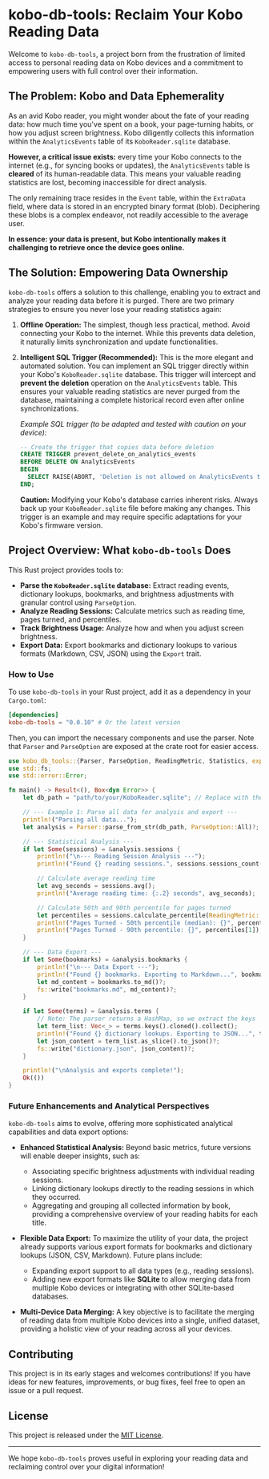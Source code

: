 # kobo-db-tools: Reclaim Your Kobo Reading Data

Welcome to `kobo-db-tools`, a project born from the frustration of limited access to personal reading data on Kobo devices and a commitment to empowering users with full control over their information.

## The Problem: Kobo and Data Ephemerality

As an avid Kobo reader, you might wonder about the fate of your reading data: how much time you've spent on a book, your page-turning habits, or how you adjust screen brightness. Kobo diligently collects this information within the `AnalyticsEvents` table of its `KoboReader.sqlite` database.

**However, a critical issue exists:** every time your Kobo connects to the internet (e.g., for syncing books or updates), the `AnalyticsEvents` table is **cleared** of its human-readable data. This means your valuable reading statistics are lost, becoming inaccessible for direct analysis.

The only remaining trace resides in the `Event` table, within the `ExtraData` field, where data is stored in an encrypted binary format (blob). Deciphering these blobs is a complex endeavor, not readily accessible to the average user.

**In essence: your data is present, but Kobo intentionally makes it challenging to retrieve once the device goes online.**

## The Solution: Empowering Data Ownership

`kobo-db-tools` offers a solution to this challenge, enabling you to extract and analyze your reading data before it is purged. There are two primary strategies to ensure you never lose your reading statistics again:

1.  **Offline Operation:** The simplest, though less practical, method. Avoid connecting your Kobo to the internet. While this prevents data deletion, it naturally limits synchronization and update functionalities.

2.  **Intelligent SQL Trigger (Recommended):** This is the more elegant and automated solution. You can implement an SQL trigger directly within your Kobo's `KoboReader.sqlite` database. This trigger will intercept and **prevent the deletion** operation on the `AnalyticsEvents` table. This ensures your valuable reading statistics are never purged from the database, maintaining a complete historical record even after online synchronizations.

    *Example SQL trigger (to be adapted and tested with caution on your device):*

    ```sql
    -- Create the trigger that copies data before deletion
    CREATE TRIGGER prevent_delete_on_analytics_events
    BEFORE DELETE ON AnalyticsEvents
    BEGIN
      SELECT RAISE(ABORT, 'Deletion is not allowed on AnalyticsEvents table');
    END;
    ```

    **Caution:** Modifying your Kobo's database carries inherent risks. Always back up your `KoboReader.sqlite` file before making any changes. This trigger is an example and may require specific adaptations for your Kobo's firmware version.

## Project Overview: What `kobo-db-tools` Does

This Rust project provides tools to:

*   **Parse the `KoboReader.sqlite` database:** Extract reading events, dictionary lookups, bookmarks, and brightness adjustments with granular control using `ParseOption`.
*   **Analyze Reading Sessions:** Calculate metrics such as reading time, pages turned, and percentiles.
*   **Track Brightness Usage:** Analyze how and when you adjust screen brightness.
*   **Export Data:** Export bookmarks and dictionary lookups to various formats (Markdown, CSV, JSON) using the `Export` trait.

### How to Use

To use `kobo-db-tools` in your Rust project, add it as a dependency in your `Cargo.toml`:

```toml
[dependencies]
kobo-db-tools = "0.0.10" # Or the latest version
```

Then, you can import the necessary components and use the parser. Note that `Parser` and `ParseOption` are exposed at the crate root for easier access.

```rust
use kobo_db_tools::{Parser, ParseOption, ReadingMetric, Statistics, export::Export};
use std::fs;
use std::error::Error;

fn main() -> Result<(), Box<dyn Error>> {
    let db_path = "path/to/your/KoboReader.sqlite"; // Replace with the actual path

    // --- Example 1: Parse all data for analysis and export ---
    println!("Parsing all data...");
    let analysis = Parser::parse_from_str(db_path, ParseOption::All)?;

    // --- Statistical Analysis ---
    if let Some(sessions) = &analysis.sessions {
        println!("\n--- Reading Session Analysis ---");
        println!("Found {} reading sessions.", sessions.sessions_count());

        // Calculate average reading time
        let avg_seconds = sessions.avg();
        println!("Average reading time: {:.2} seconds", avg_seconds);

        // Calculate 50th and 90th percentile for pages turned
        let percentiles = sessions.calculate_percentile(ReadingMetric::PagesTurned, &[0.5, 0.9]);
        println!("Pages Turned - 50th percentile (median): {}", percentiles[0]);
        println!("Pages Turned - 90th percentile: {}", percentiles[1]);
    }

    // --- Data Export ---
    if let Some(bookmarks) = &analysis.bookmarks {
        println!("\n--- Data Export ---");
        println!("Found {} bookmarks. Exporting to Markdown...", bookmarks.len());
        let md_content = bookmarks.to_md()?;
        fs::write("bookmarks.md", md_content)?;
    }

    if let Some(terms) = &analysis.terms {
        // Note: The parser returns a HashMap, so we extract the keys
        let term_list: Vec<_> = terms.keys().cloned().collect();
        println!("Found {} dictionary lookups. Exporting to JSON...", term_list.len());
        let json_content = term_list.as_slice().to_json()?;
        fs::write("dictionary.json", json_content)?;
    }

    println!("\nAnalysis and exports complete!");
    Ok(())
}
```

### Future Enhancements and Analytical Perspectives

`kobo-db-tools` aims to evolve, offering more sophisticated analytical capabilities and data export options:

*   **Enhanced Statistical Analysis:** Beyond basic metrics, future versions will enable deeper insights, such as:
    *   Associating specific brightness adjustments with individual reading sessions.
    *   Linking dictionary lookups directly to the reading sessions in which they occurred.
    *   Aggregating and grouping all collected information by book, providing a comprehensive overview of your reading habits for each title.

*   **Flexible Data Export:** To maximize the utility of your data, the project already supports various export formats for bookmarks and dictionary lookups (JSON, CSV, Markdown). Future plans include:
    *   Expanding export support to all data types (e.g., reading sessions).
    *   Adding new export formats like **SQLite** to allow merging data from multiple Kobo devices or integrating with other SQLite-based databases.

*   **Multi-Device Data Merging:** A key objective is to facilitate the merging of reading data from multiple Kobo devices into a single, unified dataset, providing a holistic view of your reading across all your devices.

## Contributing

This project is in its early stages and welcomes contributions! If you have ideas for new features, improvements, or bug fixes, feel free to open an issue or a pull request.

## License

This project is released under the [MIT License](LICENSE).

---

We hope `kobo-db-tools` proves useful in exploring your reading data and reclaiming control over your digital information!
